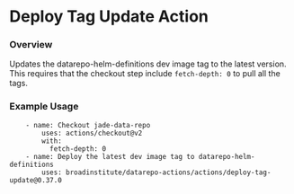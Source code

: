 # Deploy Tag Update Action

### Overview

Updates the datarepo-helm-definitions dev image tag to the latest version. This
requires that the checkout step include `fetch-depth: 0` to pull all the tags.

### Example Usage

```
    - name: Checkout jade-data-repo
        uses: actions/checkout@v2
        with:
          fetch-depth: 0
    - name: Deploy the latest dev image tag to datarepo-helm-definitions
        uses: broadinstitute/datarepo-actions/actions/deploy-tag-update@0.37.0
```
